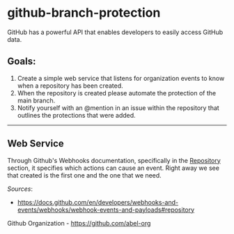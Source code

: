 # github-branch-protection

GitHub has a powerful API that enables developers to easily access GitHub data.

## Goals:
1) Create a simple web service that listens for organization events to know when a repository has been created.
2) When the repository is created please automate the protection of the main branch.
3) Notify yourself with an @mention in an issue within the repository that outlines the protections that were added.

----------------------

## Web Service
Through Github's Webhooks documentation, specifically in the [Repository](https://docs.github.com/en/developers/webhooks-and-events/webhooks/webhook-events-and-payloads#repository) section, it specifies which actions can cause an event. Right away we see that created is the first one and the one that we need. 













*Sources*:
  * https://docs.github.com/en/developers/webhooks-and-events/webhooks/webhook-events-and-payloads#repository

Github Organization - https://github.com/abel-org
